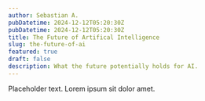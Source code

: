 ```yaml
---
author: Sebastian A.
pubDatetime: 2024-12-12T05:20:30Z
pubDatetime: 2024-12-12T05:20:30Z
title: The Future of Artifical Intelligence
slug: the-future-of-ai
featured: true
draft: false
description: What the future potentially holds for AI.
---
```


Placeholder text. Lorem ipsum sit dolor amet.